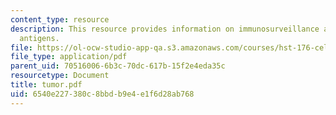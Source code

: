 ```yaml
---
content_type: resource
description: This resource provides information on immunosurveillance and melanoma
  antigens.
file: https://ol-ocw-studio-app-qa.s3.amazonaws.com/courses/hst-176-cellular-and-molecular-immunology-fall-2005/6540e227380c8bbdb9e4e1f6d28ab768_tumor.pdf
file_type: application/pdf
parent_uid: 70516006-6b3c-70dc-617b-15f2e4eda35c
resourcetype: Document
title: tumor.pdf
uid: 6540e227-380c-8bbd-b9e4-e1f6d28ab768
---
```


